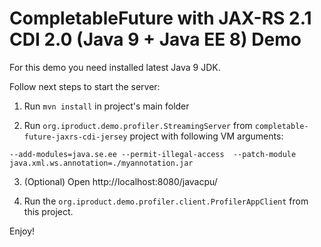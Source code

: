 # CompletableFuture with JAX-RS 2.1 CDI 2.0 (Java 9 + Java EE 8) Demo

For this demo you need installed latest Java 9 JDK.

Follow next steps to start the server:

1. Run `mvn install` in project's main folder

2. Run `org.iproduct.demo.profiler.StreamingServer` from `completable-future-jaxrs-cdi-jersey` project
with following VM arguments: 
```
--add-modules=java.se.ee --permit-illegal-access  --patch-module java.xml.ws.annotation=./myannotation.jar
```

3. (Optional) Open http://localhost:8080/javacpu/

4. Run the `org.iproduct.demo.profiler.client.ProfilerAppClient` from this project.

Enjoy!